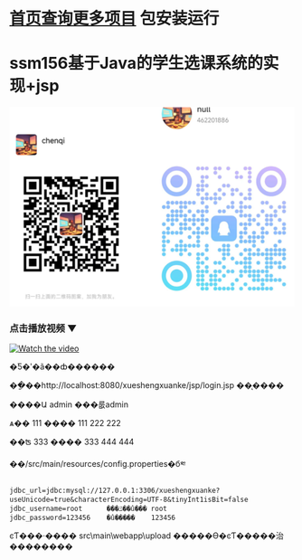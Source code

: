 # [首页查询更多项目](https://github.com/GraduationProject-ssm) 包安装运行


# ssm156基于Java的学生选课系统的实现+jsp

![picture](https://raw.githubusercontent.com/GraduationProject-springboot/.github/main/img/wx.png)

### 点击播放视频 ▼
[![Watch the video](https://i.sstatic.net/Vp2cE.png)]()


�Ƽ�ʹ�ã��ȸ������

��ַ��http://localhost:8080/xueshengxuanke/jsp/login.jsp ��̨����


����Ա  admin  ���룺admin     

ѧ�� 111 ���� 111
	 222      222

��ʦ 333 ���� 333
	 444      444

 
��/src/main/resources/config.properties�б༭
											
	jdbc_url=jdbc:mysql://127.0.0.1:3306/xueshengxuanke?useUnicode=true&characterEncoding=UTF-8&tinyInt1isBit=false
	jdbc_username=root	    ���ݿ��û��� root
	jdbc_password=123456	�û�����    123456


ͼƬ���·���� src\main\webapp\upload �����ϴ�ͼƬ�����治��������












